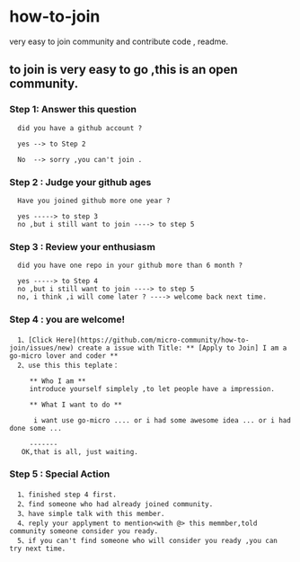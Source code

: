 # how-to-join
very easy to join community and contribute code , readme.

## to join is very easy to go ,this is an open community.

### Step 1: Answer this question 

      did you have a github account ?
      
      yes --> to Step 2
      
      No  --> sorry ,you can't join .
      
### Step 2 : Judge your github ages
      
      Have you joined github more one year ?

      yes -----> to step 3
      no ,but i still want to join ----> to step 5  
      
 ### Step 3 : Review your enthusiasm
      
      did you have one repo in your github more than 6 month ?

      yes -----> to Step 4
      no ,but i still want to join ----> to step 5
      no, i think ,i will come later ? ----> welcome back next time.
      
      
  ### Step 4 : you are welcome!
      
      1、[Click Here](https://github.com/micro-community/how-to-join/issues/new) create a issue with Title: ** [Apply to Join] I am a go-micro lover and coder **
      2、use this this teplate：
         
         ** Who I am **
         introduce yourself simplely ,to let people have a impression.
         
         ** What I want to do **
         
          i want use go-micro .... or i had some awesome idea ... or i had done some ...
          
         ------- 
       OK,that is all, just waiting.
       
 ### Step 5 : Special Action
      
      1、finished step 4 first.
      2、find someone who had already joined community.
      3、have simple talk with this member.
      4、reply your applyment to mention<with @> this memmber,told community someone consider you ready.
      5、if you can't find someone who will consider you ready ,you can try next time.
      
      
